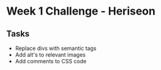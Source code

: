 # Week 1 Challenge - Heriseon
## Tasks
 - Replace divs with semantic tags
 - Add alt's to relevant images
 - Add comments to CSS code